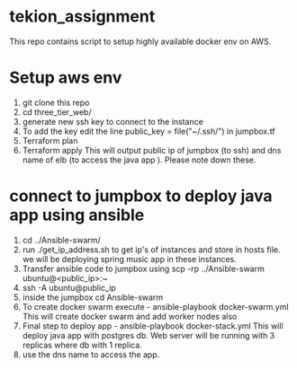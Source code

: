 # tekion_assignment
This repo contains script to setup highly available docker env on AWS.

# Setup aws env
1. git clone this repo
2. cd three_tier_web/
3. generate new ssh key to connect to the instance
4. To add the key edit the line public_key = file("~/.ssh/<your key name>") in jumpbox.tf
5. Terraform plan
6. Terraform apply
This will output public ip of jumpbox (to ssh) and dns name of elb (to access the java app ). Please note down these. 

# connect to jumpbox to deploy java app using ansible
1. cd ../Ansible-swarm/
2. run ./get_ip_address.sh to get ip's of instances and store in hosts file.
   we will be deploying spring music app in these instances. 
3. Transfer ansible code to jumpbox using scp -rp ../Ansible-swarm ubuntu@<public_ip>:~
4. ssh -A ubuntu@public_ip
5. inside the jumpbox cd Ansible-swarm
6. To create docker swarm execute - ansible-playbook docker-swarm.yml
   This will create docker swarm and add worker nodes also
7. Final step to deploy app - ansible-playbook docker-stack.yml
   This will deploy java app with postgres db. Web server will be running with 3 replicas where db with 1 replica.
8. use the dns name to access the app. 
